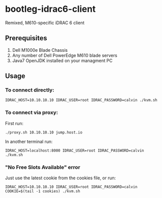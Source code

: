 # bootleg-idrac6-client
Remixed, M610-specific iDRAC 6 client

## Prerequisites

1. Dell M1000e Blade Chassis
2. Any number of Dell PowerEdge M610 blade servers
3. Java7 OpenJDK installed on your managment PC

## Usage

### To connect directly:
```IDRAC_HOST=10.10.10.10 IDRAC_USER=root IDRAC_PASSWORD=calvin ./kvm.sh```

### To connect via proxy:

First run:

```./proxy.sh 10.10.10.10 jump.host.io```

In another terminal run:

```IDRAC_HOST=localhost:8000 IDRAC_USER=root IDRAC_PASSWORD=calvin ./kvm.sh```

### "No Free Slots Available" error
Just use the latest cookie from the cookies file, or run:

```IDRAC_HOST=10.10.10.10 IDRAC_USER=root IDRAC_PASSWORD=calvin COOKIE=$(tail -1 cookies) ./kvm.sh```
